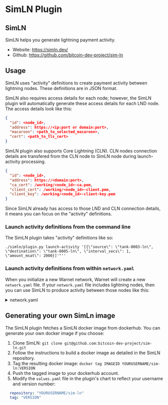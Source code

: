 # SimLN Plugin

## SimLN
SimLN helps you generate lightning payment activity.

* Website: https://simln.dev/
* Github: https://github.com/bitcoin-dev-project/sim-ln

## Usage
SimLN uses "activity" definitions to create payment activity between lightning nodes. These definitions are in JSON format.

SimLN also requires access details for each node; however, the SimLN plugin will automatically generate these access details for each LND node. The access details look like this:

```` JSON
{
  "id": <node_id>,
  "address": https://<ip:port or domain:port>,
  "macaroon": <path_to_selected_macaroon>,
  "cert": <path_to_tls_cert>
}
````
SimLN plugin also supports Core Lightning (CLN).  CLN nodes connection details are transfered from the CLN node to SimLN node during launch-activity processing.
```` JSON
{
  "id": <node_id>,
  "address": https://<domain:port>,
  "ca_cert": /working/<node_id>-ca.pem,
  "client_cert": /working/<node_id>-client.pem,
  "client_key": /working/<node_id>-client-key.pem
}
````

Since SimLN already has access to those LND and CLN connection details, it means you can focus on the "activity" definitions.

### Launch activity definitions from the command line
The SimLN plugin takes "activity" definitions like so:

`./simln/plugin.py launch-activity '[{\"source\": \"tank-0003-ln\", \"destination\": \"tank-0005-ln\", \"interval_secs\": 1, \"amount_msat\": 2000}]'"''`

### Launch activity definitions from within `network.yaml`
When you initialize a new Warnet network, Warnet will create a new `network.yaml` file.  If your `network.yaml` file includes lightning nodes, then you can use SimLN to produce activity between those nodes like this:

<details>
<summary>network.yaml</summary>

````yaml
nodes:
  - name: tank-0000
    addnode:
      - tank-0001
    lnd:
      enabled: true

  - name: tank-0001
    addnode:
      - tank-0002
    lnd:
      enabled: true

  - name: tank-0002
    addnode:
      - tank-0000
    eclair:
      enabled: true

  - name: tank-0003
    addnode:
      - tank-0000
    lnd:
      enabled: true
      config: |
        bitcoin.timelockdelta=33
      channels:
        - id:
            block: 300
            index: 1
          target: tank-0004-ln
          capacity: 100000
          push_amt: 50000

  - name: tank-0004
    addnode:
      - tank-0000
    cln:
      enabled: true
      channels:
        - id:
            block: 300
            index: 2
          target: tank-0005-ln
          capacity: 50000
          push_amt: 25000

  - name: tank-0005
    addnode:
      - tank-0000
    lnd:
      enabled: true

plugins:
  postDeploy:
    simln:
      entrypoint: "../../plugins/simln"  # This is the path to the simln plugin folder (relative to the network.yaml file).
      activity: '[{"source": "tank-0003-ln", "destination": "tank-0005-ln", "interval_secs": 1, "amount_msat": 2000}]'
````

</details>


## Generating your own SimLn image
The SimLN plugin fetches a SimLN docker image from dockerhub. You can generate your own docker image if you choose:

1. Clone SimLN: `git clone git@github.com:bitcoin-dev-project/sim-ln.git`
2. Follow the instructions to build a docker image as detailed in the SimLN repository.
3. Tag the resulting docker image: `docker tag IMAGEID YOURUSERNAME/sim-ln:VERSION`
4. Push the tagged image to your dockerhub account.
5. Modify the `values.yaml` file in the plugin's chart to reflect your username and version number:
```YAML
  repository: "YOURUSERNAME/sim-ln"
  tag: "VERSION"
```
